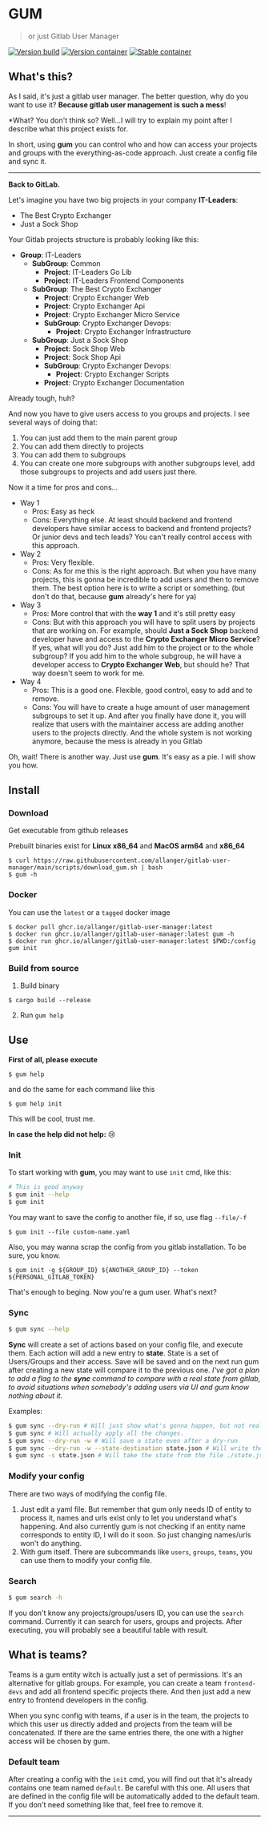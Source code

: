 # GUM
> or just Gitlab User Manager
> 

[![Version build](https://github.com/allanger/gitlab-user-manager/actions/workflows/build-version.yaml/badge.svg)](https://github.com/allanger/gitlab-user-manager/actions/workflows/build-version.yaml)
[![Version container](https://github.com/allanger/gitlab-user-manager/actions/workflows/container-version.yaml/badge.svg)](https://github.com/allanger/gitlab-user-manager/actions/workflows/container-version.yaml)
[![Stable container](https://github.com/allanger/gitlab-user-manager/actions/workflows/container-stable.yaml/badge.svg)](https://github.com/allanger/gitlab-user-manager/actions/workflows/container-stable.yaml)

## What's this?

As I said, it's just a gitlab user manager. The better question, why do you want to use it? **Because gitlab user management is such a mess**!

*What? You don't think so? Well...I will try to explain my point after I describe what this project exists for. 

In short, using **gum** you can control who and how can access your projects and groups with the everything-as-code approach. Just create a config file and sync it. 

---

**Back to GitLab.**

Let's imagine you have two big projects in your company **IT-Leaders**: 
- The Best Crypto Exchanger
- Just a Sock Shop

Your Gitlab projects structure is probably looking like this:

- **Group**: IT-Leaders
  - **SubGroup**: Common
    - **Project**: IT-Leaders Go Lib
    - **Project**: IT-Leaders Frontend Components
  - **SubGroup**: The Best Crypto Exchanger
    - **Project**: Crypto Exchanger Web
    - **Project**: Crypto Exchanger Api
    - **Project**: Crypto Exchanger Micro Service
    - **SubGroup**: Crypto Exchanger Devops:
      - **Project**: Crypto Exchanger Infrastructure
  - **SubGroup**: Just a Sock Shop
    - **Project**: Sock Shop Web
    - **Project**: Sock Shop Api
    - **SubGroup**: Crypto Exchanger Devops:
      - **Project**: Crypto Exchanger Scripts
    - **Project**: Crypto Exchanger Documentation

Already tough, huh? 

And now you have to give users access to you groups and projects. I see several ways of doing that:
1. You can just add them to the main parent group
2. You can add them directly to projects
3. You can add them to subgroups
4. You can create one more subgroups with another subgroups level, add those subgroups to projects and add users just there. 

Now it a time for pros and cons...
- Way 1
  - Pros: Easy as heck
  - Cons: Everything else. At least should backend and frontend developers have similar access to backend and frontend projects? Or junior devs and tech leads? You can't really control access with this approach.
- Way 2
  - Pros: Very flexible.
  - Cons: As for me this is the right approach. But when you have many projects, this is gonna be incredible to add users and then to remove them. The best option here is to write a script or something. (but don't do that, because **gum** already's here for ya)
- Way 3 
  - Pros: More control that with the **way 1** and it's still pretty easy
  - Cons: But with this approach you will have to split users by projects that are working on. For example, should **Just a Sock Shop** backend developer have and access to the **Crypto Exchanger Micro Service**? If yes, what will you do? Just add him to the project or to the whole subgroup? If you add him to the whole subgroup, he will have a developer access to **Crypto Exchanger Web**, but should he? That way doesn't seem to work for me.
- Way 4
  - Pros: This is a good one. Flexible, good control, easy to add and to remove.
  - Cons: You will have to create a huge amount of user management subgroups to set it up. And after you finally have done it, you will realize that users with the maintainer access are adding another users to the projects directly. And the whole system is not working anymore, because the mess is already in you Gitlab 

Oh, wait! There is another way. Just use **gum**. It's easy as a pie. I will show you how.

## Install 
### Download 

Get executable from github releases

Prebuilt binaries exist for **Linux x86_64** and **MacOS arm64** and **x86_64**
```
$ curl https://raw.githubusercontent.com/allanger/gitlab-user-manager/main/scripts/download_gum.sh | bash
$ gum -h
```
### Docker

You can use the `latest` or a `tagged` docker image
```
$ docker pull ghcr.io/allanger/gitlab-user-manager:latest
$ docker run ghcr.io/allanger/gitlab-user-manager:latest gum -h
$ docker run ghcr.io/allanger/gitlab-user-manager:latest $PWD:/config gum init
```

### Build from source
1. Build binary
```
$ cargo build --release
``` 
2. Run `gum help`

## Use

__First of all, please execute__
```
$ gum help
``` 
and do the same for each command like this 
```
$ gum help init
```
This will be cool, trust me.
 
**In case the help did not help:** 😢

### Init
To start working with **gum**, you may want to use `init` cmd, like this:
```BASH
# This is good anyway
$ gum init --help
$ gum init
```
You may want to save the config to another file, if so, use flag `--file/-f`

```
$ gum init --file custom-name.yaml
```

Also, you may wanna scrap the config from you gitlab installation. To be sure, you know. 

```
$ gum init -g ${GROUP_ID} ${ANOTHER_GROUP_ID} --token ${PERSONAL_GITLAB_TOKEN}
```
That's enough to beging. Now you're a gum user. What's next?

### Sync 

```BASH
$ gum sync --help
```
**Sync** will create a set of actions based on your config file, and execute them. Each action will add a new entry to **state**. State is a set of Users/Groups and their access. Save will be saved and on the next run gum after creating a new state will compare it to the previous one. 
*I've got a plan to add a flag to the **sync** command to compare with a real state from gitlab, to avoid situations when somebody's adding users via UI and gum know nothing about it.*

Examples: 
```BASH
$ gum sync --dry-run # Will just show what's gonna happen, but not really doing anything. 
$ gum sync # Will actually apply all the changes.
$ gum sync --dry-run -w # Will save a state even after a dry-run
$ gum sync --dry-run -w --state-destination state.json # Will write the state to the file ./state.json
$ gum sync -s state.json # Will take the state from the file ./state.json and apply changes.
```


### Modify your config

There are two ways of modifying the config file. 
1. Just edit a yaml file. But remember that gum only needs ID of entity to process it, names and urls exist only to let you understand what's happening. And also currently gum is not checking if an entity name corresponds to entity ID, I will do it soon. So just changing names/urls won't do anything.
2. With gum itself. There are subcommands like `users`, `groups`, `teams`, you can use them to modify your config file.

### Search

```BASH
$ gum search -h
```

If you don't know any projects/groups/users ID, you can use the `search` command. Currently it can search for users, groups and projects. After executing, you will probably see a beautiful table with result.

## What is teams?

Teams is a gum entity witch is actually just a set of permissions. It's an alternative for gitlab groups. 
For example, you can create a team `frontend-devs` and add all frontend specific projects there. And then just add a new entry to frontend developers in the config. 

When you sync config with teams, if a user is in the team, the projects to which this user us directly added and projects from the team will be concatenated. If there are the same entries there, the one with a higher access will be chosen by gum. 

### Default team

After creating a config with the `init` cmd, you will find out that it's already contains one team named `default`. Be careful with this one. All users that are defined in the config file will be automatically added to the default team. If you don't need something like that, feel free to remove it. 

---

